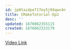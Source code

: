 ```yaml
---
id: jp0taidpe717ey5j94qwv4n
title: CMakeTutorial-Ep2
desc: ''
updated: 1676062355115
created: 1676062323179
---
```


[Video Link](https://www.youtube.com/watch?v=DDHCEE_PHOU)


